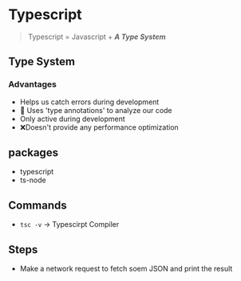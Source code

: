 # Typescript

> Typescript = Javascript + **_A Type System_**

## Type System

### Advantages

- Helps us catch errors during development
- 👤 Uses 'type annotations' to analyze our code
- Only active during development
- ❌Doesn't provide any performance optimization

## packages

- typescript
- ts-node

## Commands

- `tsc -v` -> Typescirpt Compiler

## Steps

- Make a network request to fetch soem JSON and print the result
